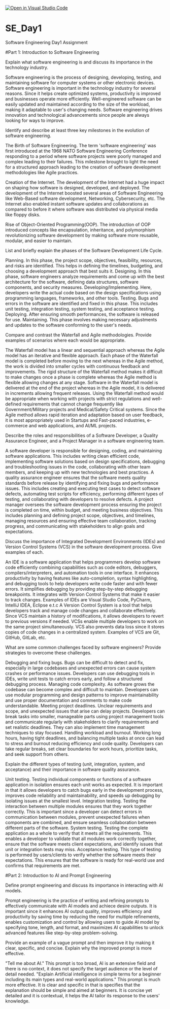 [![Open in Visual Studio Code](https://classroom.github.com/assets/open-in-vscode-2e0aaae1b6195c2367325f4f02e2d04e9abb55f0b24a779b69b11b9e10269abc.svg)](https://classroom.github.com/online_ide?assignment_repo_id=18301526&assignment_repo_type=AssignmentRepo)
# SE_Day1
Software Engineering Day1 Assignment

#Part 1: Introduction to Software Engineering

Explain what software engineering is and discuss its importance in the technology industry.

Software engineering is the process of designing, developing, testing, and maintaining software for computer systems or other electronic devices. Software engineering is important in the technology industry for several reasons. Since it helps create optimized systems, productivity is improved and businesses operate more efficiently. Well-engineered software can be easily updated and maintained according to the size of the workload, making it adaptable to user's changing needs. Software engineering drives innovation and technological advancements since people are always looking for ways to improve.



Identify and describe at least three key milestones in the evolution of software engineering.

The Birth of Software Engineering. The term 'software engineering' was first introduced at the 1968 NATO Software Engineering Conference responding to a period where software projects were poorly managed and complex leading to their failures. This milestone brought to light the need for a structured approach leading to the creation of software development methodologies like Agile practices.

Creation of the Internet. The development of the Internet had a huge impact on shaping how software is designed, developed, and deployed. The development of the Internet boosted several areas of Software Engineering like Web-Based software development, Networking, Cybersecurity, etc. The Internet also enabled instant software updates and collaborations as compared to before it where software was distributed via physical media like floppy disks.

Rise of Object-Oriented Programming(OOP). The introduction of OOP introduced concepts like encapsulation, inheritance, and polymorphism revolutionizing software development by making software more reusable, modular, and easier to maintain.


List and briefly explain the phases of the Software Development Life Cycle.

Planning. In this phase, the project scope, objectives, feasibility, resources, and risks are identified. This helps in defining the timelines, budgeting, and choosing a development approach that best suits it.
Designing. In this phase, software engineers analyze requirements and come up with the best architecture for the software, defining data structures, software components, and security measures.
Developing/Implementing. Here, developers write the actual code based on the design specifications using programming languages, frameworks, and other tools.
Testing. Bugs and errors in the software are identified and fixed in this phase. This includes unit testing, integration testing, system testing, and acceptance testing.
Deploying. After ensuring smooth performances, the software is released for use.
Maintaining. This phase involves making necessary adjustments and updates to the software conforming to the user's needs.


Compare and contrast the Waterfall and Agile methodologies. Provide examples of scenarios where each would be appropriate.

The Waterfall model has a linear and sequential approach whereas the Agile model has an iterative and flexible approach.
Each phase of the Waterfall model is completed before moving to the next whereas in the Agile method, the work is divided into smaller cycles with continuous feedback and improvements.
The rigid structure of the Waterfall method makes it difficult to make changes once a phase is complete whereas the Agile method is flexible allowing changes at any stage.
Software in the Waterfall model is delivered at the end of the project whereas in the Agile model, it is delivered in increments allowing frequent releases.
Using the Waterfall method would be appropriate when working with projects with strict regulations and well-defined requirements that cannot change frequently like Government/Military projects and Medical/Safety Critical systems.
Since the Agile method allows rapid iteration and adaptation based on user feedback, it is most appropriately used in Startups and Fast-paced industries, e-commerce and web applications, and AI/ML projects.


Describe the roles and responsibilities of a Software Developer, a Quality Assurance Engineer, and a Project Manager in a software engineering team.

A software developer is responsible for designing, coding, and maintaining software applications. This includes writing clean efficient code, implementing software solutions based on design specifications, debugging and troubleshooting issues in the code, collaborating with other team members, and keeping up with new technologies and best practices.
A quality assurance engineer ensures that the software meets quality standards before release by identifying and fixing bugs and performance issues. This includes creating and executing test cases to detect software defects, automating test scripts for efficiency, performing different types of testing, and collaborating with developers to resolve defects.
A project manager oversees the software development process ensuring the project is completed on time, within budget, and meeting business objectives. This includes planning and defining project scope, objectives, and timelines, managing resources and ensuring effective team collaboration, tracking progress, and communicating with stakeholders to align goals and expectations.


Discuss the importance of Integrated Development Environments (IDEs) and Version Control Systems (VCS) in the software development process. Give examples of each.

An IDE is a software application that helps programmers develop software code efficiently combining capabilities such as code editors, debuggers, compilers/interpreters, and automation tools in one interface. It enhances productivity by having features like auto-completion, syntax highlighting, and debugging tools to help developers write code faster and with fewer errors. It simplifies debugging by providing step-by-step debugging breakpoints. It integrates with Version Control Systems that make it easier to track changes. Examples of IDEs are Visual Studio Code, PyCharm, IntelliJ IDEA, Eclipse e.t.c
A Version Control System is a tool that helps developers track and manage code changes and collaborate effectively. Since VCS maintain a history of modifications, it allows developers to revert to previous versions if needed. VCSs enable multiple developers to work on the same project simultaneously. VCS also prevents data loss since it stores copies of code changes in a centralized system. Examples of VCS are Git, GitHub, GitLab, etc.


What are some common challenges faced by software engineers? Provide strategies to overcome these challenges.

Debugging and fixing bugs. Bugs can be difficult to detect and fix, especially in large codebases and unexpected errors can cause system crashes or performance issues. Developers can use debugging tools in IDEs, write unit tests to catch errors early, and follow a structured debugging process.
Managing code complexity. As software grows the codebase can become complex and difficult to maintain. Developers can use modular programming and design patterns to improve maintainability and use proper documentation and comments to make code understandable.
Meeting project deadlines. Unclear requirements and scope, and unexpected issues that arise can delay projects. Developers can break tasks into smaller, manageable parts using project management tools and communicate regularly with stakeholders to clarify requirements and set realistic deadlines. They can also implement time management techniques to stay focused. 
Handling workload and burnout. Working long hours, having tight deadlines, and balancing multiple tasks at once can lead to stress and burnout reducing efficiency and code quality. Developers can take regular breaks, set clear boundaries for work hours, prioritize tasks, and seek support from others.


Explain the different types of testing (unit, integration, system, and acceptance) and their importance in software quality assurance.

Unit testing. Testing individual components or functions of a software application in isolation ensures each unit works as expected. It is important in that it allows developers to catch bugs early in the development process, improves code reliability and maintainability, and speeds up debugging by isolating issues at the smallest level.
Integration testing. Testing the interaction between multiple modules ensures that they work together correctly. This is important since a developer can detect errors in communication between modules, prevent unexpected failures when components are combined, and ensure seamless collaboration between different parts of the software.
System testing. Testing the complete application as a whole to verify that it meets all the requirements. This enables a developer to validate that all modules work correctly together, ensure that the software meets client expectations, and identify issues that unit or integration tests may miss.
Acceptance testing. This type of testing is performed by users/clients to verify whether the software meets their expectations. This ensures that the software is ready for real-world use and confirms that requirements are met.


#Part 2: Introduction to AI and Prompt Engineering

Define prompt engineering and discuss its importance in interacting with AI models.

Prompt engineering is the practice of writing and refining prompts to effectively communicate with AI models and achiece desire outputs. It is important since it enhances AI output quality, improves efficiency and productivity by saving time by reducing the need for multiple refinements, enables customization and control by allowing users to guide AI model by specifying tone, length, and format, and maximizes AI capabilities to unlock advanced features like step-by-step problem-solving.


Provide an example of a vague prompt and then improve it by making it clear, specific, and concise. Explain why the improved prompt is more effective.

"Tell me about AI." This prompt is too broad, AI is an extensive field and there is no context, it does not specify the target audience or the level of detail needed.
"Explain Artificial  intelligence in simple terms for a beginner including its main types and real-world applications." This prompt is much more effective. It is clear and specific in that is specifies that the explanation should be simple and aimed at beginners. It is concise yet detailed and it is contextual, it helps the AI tailor its response to the users' knowledge.
